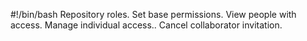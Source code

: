 #!/bin/bash
Repository roles.
Set base permissions.
View people with access.
Manage individual access..
Cancel collaborator invitation.

